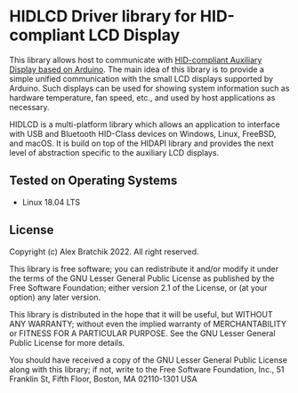 # HIDLCD Driver library for HID-compliant LCD Display 

This library allows host to communicate with [HID-compliant Auxiliary Display based on Arduino](https://github.com/abratchik/HIDAuxiliaryDisplay). 
The main idea of this library is to provide a simple unified communication with the small LCD displays 
supported by Arduino. Such displays can be used for showing system information such as hardware 
temperature, fan speed, etc., and used by host applications as necessary.

HIDLCD is a multi-platform library which allows an application to interface
with USB and Bluetooth HID-Class devices on Windows, Linux, FreeBSD, and macOS. It is build on top of the 
HIDAPI library and provides the next level of abstraction specific to the auxiliary LCD displays.

## Tested on Operating Systems
* Linux 18.04 LTS

## License 

Copyright (c) Alex Bratchik 2022. All right reserved.

This library is free software; you can redistribute it and/or
modify it under the terms of the GNU Lesser General Public
License as published by the Free Software Foundation; either
version 2.1 of the License, or (at your option) any later version.

This library is distributed in the hope that it will be useful,
but WITHOUT ANY WARRANTY; without even the implied warranty of
MERCHANTABILITY or FITNESS FOR A PARTICULAR PURPOSE. See the GNU
Lesser General Public License for more details.

You should have received a copy of the GNU Lesser General Public
License along with this library; if not, write to the Free Software
Foundation, Inc., 51 Franklin St, Fifth Floor, Boston, MA 02110-1301 USA